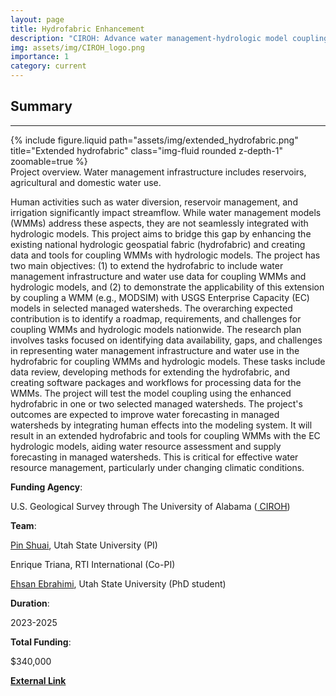 ```yaml
---
layout: page
title: Hydrofabric Enhancement
description: "CIROH: Advance water management-hydrologic model coupling to improve hydrologic forecasting in managed watersheds"
img: assets/img/CIROH_logo.png
importance: 1
category: current
---
```


## Summary
---
<div class="row">
    <div class="col-sm mt-3 mt-md-0">
        {% include figure.liquid path="assets/img/extended_hydrofabric.png" title="Extended hydrofabric" class="img-fluid rounded z-depth-1" zoomable=true %}
    </div>
</div>
<div class="caption">
    Project overview. Water management infrastructure includes reservoirs, agricultural and domestic water use.
</div>


Human activities such as water diversion, reservoir management, and irrigation significantly impact streamflow. While water management models (WMMs) address these aspects, they are not seamlessly integrated with hydrologic models. This project aims to bridge this gap by enhancing the existing national hydrologic geospatial fabric (hydrofabric) and creating data and tools for coupling WMMs with hydrologic models. The project has two main objectives: (1) to extend the hydrofabric to include water management infrastructure and water use data for coupling WMMs and hydrologic models, and (2) to demonstrate the applicability of this extension by coupling a WMM (e.g., MODSIM) with USGS Enterprise Capacity (EC) models in selected managed watersheds. The overarching expected contribution is to identify a roadmap, requirements, and challenges for coupling WMMs and hydrologic models nationwide. The research plan involves tasks focused on identifying data availability, gaps, and challenges in representing water management infrastructure and water use in the hydrofabric for coupling WMMs and hydrologic models. These tasks include data review, developing methods for extending the hydrofabric, and creating software packages and workflows for processing data for the WMMs. The project will test the model coupling using the enhanced hydrofabric in one or two selected managed watersheds. The project's outcomes are expected to improve water forecasting in managed watersheds by integrating human effects into the modeling system. It will result in an extended hydrofabric and tools for coupling WMMs with the EC hydrologic models, aiding water resource assessment and supply forecasting in managed watersheds. This is critical for effective water resource management, particularly under changing climatic conditions.

**Funding Agency**: 

U.S. Geological Survey through The University of Alabama (<a href="https://ciroh.ua.edu/"> CIROH</a>)

**Team**: 

[Pin Shuai](/members/Pin_Shuai), Utah State University (PI)

Enrique Triana, RTI International (Co-PI)

[Ehsan Ebrahimi](/members/Ehsan_Ebrahimi), Utah State University (PhD student)

**Duration**: 

2023-2025

**Total Funding**: 

$340,000

<a href="https://ciroh.ua.edu/research-projects/advance-water-management-hydrologic-model-coupling-to-improve-hydrologic-forecasting-in-managed-watersheds/"> <b>External Link</b></a>


